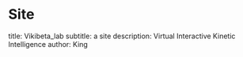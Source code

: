 # Site
title: Vikibeta_lab
subtitle: a site
description: Virtual Interactive Kinetic Intelligence
author: King
